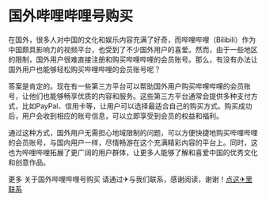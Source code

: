 # 国外哔哩哔哩号购买

在国外，很多人对中国的文化和娱乐内容充满了好奇，而哔哩哔哩（Bilibili）作为中国颇具影响力的视频平台，也受到了不少国外用户的喜爱。然而，由于一些地区的限制，国外用户很难直接注册和购买哔哩哔哩的会员账号。那么，有没有办法让国外用户也能够轻松购买哔哩哔哩的会员账号呢？

答案是肯定的。现在有一些第三方平台可以帮助国外用户购买哔哩哔哩的会员账号，让他们也能够畅享优质的内容和服务。这些第三方平台通常会提供多种支付方式，比如PayPal、信用卡等，让用户可以选择最适合自己的购买方式。购买成功后，用户会收到相应的账号信息，可以立即享受到会员的权益和福利。

通过这种方式，国外用户无需担心地域限制的问题，可以方便快捷地购买哔哩哔哩的会员账号，与国内用户一样，尽情畅游在这个充满精彩内容的平台上。同时，这也为哔哩哔哩拓展了更广阔的用户群体，让更多人能够了解和喜爱中国的优秀文化和创意作品。

更多 关于国外哔哩哔哩号购买 请通过✈与我们联系，感谢阅读，谢谢！[点这✈里联系](https://lm.k02.cc)